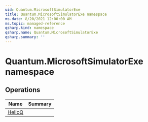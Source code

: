 ```yaml
---
uid: Quantum.MicrosoftSimulatorExe
title: Quantum.MicrosoftSimulatorExe namespace
ms.date: 8/20/2021 12:00:00 AM
ms.topic: managed-reference
qsharp.kind: namespace
qsharp.name: Quantum.MicrosoftSimulatorExe
qsharp.summary: ''
---
```


# Quantum.MicrosoftSimulatorExe namespace




<!-- summaries -->

## Operations

| Name | Summary |
|------|---------|
|[HelloQ](xref:Quantum.MicrosoftSimulatorExe.HelloQ) | |


<!-- /summaries -->
